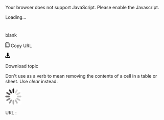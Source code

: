Your browser does not support JavaScript. Please enable the Javascript.

Loading...

# 

blank

![Copy URL](media/blank/Copy.png)
Copy URL

![Download](media/blank/Download.png)

Download topic

Don't use as a verb to mean removing the contents of a cell in a table or sheet. Use *clear* instead.

![In progress](media/blank/activity-large.gif)

URL :
